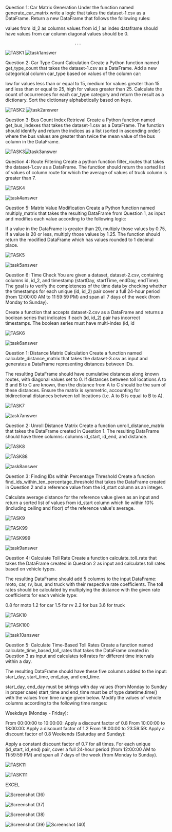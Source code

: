 Question 1: Car Matrix Generation
Under the function named generate_car_matrix write a logic that takes the dataset-1.csv as a DataFrame. Return a new DataFrame that follows the following rules:

values from id_2 as columns
values from id_1 as index
dataframe should have values from car column
diagonal values should be 0.


                                  ...                                 
![TASK1](https://github.com/deepaksundaran/mapup-.ai/assets/123062995/c34afa2b-72cb-4067-803e-ad6112cc77d6)
![task1answer](https://github.com/deepaksundaran/mapup-.ai/assets/123062995/ba1757e6-b9de-4709-84fb-9535a6c4755c)

Question 2: Car Type Count Calculation
Create a Python function named get_type_count that takes the dataset-1.csv as a DataFrame. Add a new categorical column car_type based on values of the column car:

low for values less than or equal to 15,
medium for values greater than 15 and less than or equal to 25,
high for values greater than 25.
Calculate the count of occurrences for each car_type category and return the result as a dictionary. Sort the dictionary alphabetically based on keys.






![TASK2](https://github.com/deepaksundaran/mapup-.ai/assets/123062995/a588f630-4c4f-4d55-95f2-406cd5f6d33c)
![task2answer](https://github.com/deepaksundaran/mapup-.ai/assets/123062995/853b5f88-ea04-40b0-be53-55160f89a86d)

Question 3: Bus Count Index Retrieval
Create a Python function named get_bus_indexes that takes the dataset-1.csv as a DataFrame. The function should identify and return the indices as a list (sorted in ascending order) where the bus values are greater than twice the mean value of the bus column in the DataFrame.




![TASK3](https://github.com/deepaksundaran/mapup-.ai/assets/123062995/19346ddb-8ce4-4a0d-8a9b-a0dc21872870)![task3answer](https://github.com/deepaksundaran/mapup-.ai/assets/123062995/4d688ce9-9965-4bd5-8048-29ba7a047e95)

Question 4: Route Filtering
Create a python function filter_routes that takes the dataset-1.csv as a DataFrame. The function should return the sorted list of values of column route for which the average of values of truck column is greater than 7.





![TASK4](https://github.com/deepaksundaran/mapup-.ai/assets/123062995/2c56e611-8023-4161-98ba-c9c4b6ca6c6f)

![task4answer](https://github.com/deepaksundaran/mapup-.ai/assets/123062995/b1374d0d-2f0c-40d3-ad11-876e23b93b6b)

Question 5: Matrix Value Modification
Create a Python function named multiply_matrix that takes the resulting DataFrame from Question 1, as input and modifies each value according to the following logic:

If a value in the DataFrame is greater than 20, multiply those values by 0.75,
If a value is 20 or less, multiply those values by 1.25.
The function should return the modified DataFrame which has values rounded to 1 decimal place.








![TASK5](https://github.com/deepaksundaran/mapup-.ai/assets/123062995/3378a7d0-0e9b-466b-ba5c-70b756a4a8e0)


![task5answer](https://github.com/deepaksundaran/mapup-.ai/assets/123062995/f614de67-1144-4d27-976b-a0f624214b6c)


Question 6: Time Check
You are given a dataset, dataset-2.csv, containing columns id, id_2, and timestamp (startDay, startTime, endDay, endTime). The goal is to verify the completeness of the time data by checking whether the timestamps for each unique (id, id_2) pair cover a full 24-hour period (from 12:00:00 AM to 11:59:59 PM) and span all 7 days of the week (from Monday to Sunday).

Create a function that accepts dataset-2.csv as a DataFrame and returns a boolean series that indicates if each (id, id_2) pair has incorrect timestamps. The boolean series must have multi-index (id, id






![TASK6](https://github.com/deepaksundaran/mapup-.ai/assets/123062995/47385083-5f14-40f1-9370-9da53157d8d6)


![task6answer](https://github.com/deepaksundaran/mapup-.ai/assets/123062995/68d7b1ee-eb38-4e8d-bc86-968fbc86689c)

Question 1: Distance Matrix Calculation
Create a function named calculate_distance_matrix that takes the dataset-3.csv as input and generates a DataFrame representing distances between IDs.

The resulting DataFrame should have cumulative distances along known routes, with diagonal values set to 0. If distances between toll locations A to B and B to C are known, then the distance from A to C should be the sum of these distances. Ensure the matrix is symmetric, accounting for bidirectional distances between toll locations (i.e. A to B is equal to B to A).



 

![TASK7](https://github.com/deepaksundaran/mapup-.ai/assets/123062995/2085bf24-8279-47cb-a563-5366c9dc2ab2)


![task7answer](https://github.com/deepaksundaran/mapup-.ai/assets/123062995/d883cdbc-3d04-41b0-bf95-edfaff8baa58)


Question 2: Unroll Distance Matrix
Create a function unroll_distance_matrix that takes the DataFrame created in Question 1. The resulting DataFrame should have three columns: columns id_start, id_end, and distance.




![TASK8](https://github.com/deepaksundaran/mapup-.ai/assets/123062995/8791c17f-9be8-419a-9d96-95be7c400933)


![TASK88](https://github.com/deepaksundaran/mapup-.ai/assets/123062995/7506fef2-0758-4800-a094-6c608442cc88)




![task8answer](https://github.com/deepaksundaran/mapup-.ai/assets/123062995/573450ba-769d-4b0f-b2cf-a1202602e469)


Question 3: Finding IDs within Percentage Threshold
Create a function find_ids_within_ten_percentage_threshold that takes the DataFrame created in Question 2 and a reference value from the id_start column as an integer.

Calculate average distance for the reference value given as an input and return a sorted list of values from id_start column which lie within 10% (including ceiling and floor) of the reference value's average.







 



![TASK9](https://github.com/deepaksundaran/mapup-.ai/assets/123062995/3a91886d-2ca1-44e8-8148-e32216059a2f)


![TASK99](https://github.com/deepaksundaran/mapup-.ai/assets/123062995/93adb789-0f62-495f-a3b7-b3264ae9756d)

![TASK999](https://github.com/deepaksundaran/mapup-.ai/assets/123062995/e6065a66-8be9-4b01-80a2-60a0b91c59f1)

![task9answer](https://github.com/deepaksundaran/mapup-.ai/assets/123062995/67f37d52-e2f1-49e3-bc27-a770d3519779)

Question 4: Calculate Toll Rate
Create a function calculate_toll_rate that takes the DataFrame created in Question 2 as input and calculates toll rates based on vehicle types.

The resulting DataFrame should add 5 columns to the input DataFrame: moto, car, rv, bus, and truck with their respective rate coefficients. The toll rates should be calculated by multiplying the distance with the given rate coefficients for each vehicle type:

0.8 for moto
1.2 for car
1.5 for rv
2.2 for bus
3.6 for truck


    







![TASK10](https://github.com/deepaksundaran/mapup-.ai/assets/123062995/2febf532-827f-4a4c-827f-383151780c76)




![TASK100](https://github.com/deepaksundaran/mapup-.ai/assets/123062995/7d53f65c-45b9-4ff8-a893-1adb9eee6108)




![task10answer](https://github.com/deepaksundaran/mapup-.ai/assets/123062995/a8dfdcdf-b17f-4533-83bc-04fc475e1232)

Question 5: Calculate Time-Based Toll Rates
Create a function named calculate_time_based_toll_rates that takes the DataFrame created in Question 3 as input and calculates toll rates for different time intervals within a day.

The resulting DataFrame should have these five columns added to the input: start_day, start_time, end_day, and end_time.

start_day, end_day must be strings with day values (from Monday to Sunday in proper case)
start_time and end_time must be of type datetime.time() with the values from time range given below.
Modify the values of vehicle columns according to the following time ranges:

Weekdays (Monday - Friday):

From 00:00:00 to 10:00:00: Apply a discount factor of 0.8
From 10:00:00 to 18:00:00: Apply a discount factor of 1.2
From 18:00:00 to 23:59:59: Apply a discount factor of 0.8
Weekends (Saturday and Sunday):

Apply a constant discount factor of 0.7 for all times.
For each unique (id_start, id_end) pair, cover a full 24-hour period (from 12:00:00 AM to 11:59:59 PM) and span all 7 days of the week (from Monday to Sunday).


 




![TASK11](https://github.com/deepaksundaran/mapup-.ai/assets/123062995/aee67faa-114f-4249-a976-08ca8200eca0)

    
![TASK111](https://github.com/deepaksundaran/mapup-.ai/assets/123062995/e82c2bd1-e0d5-478f-8fe5-4711702c0aab)


EXCEL 

![Screenshot (36)](https://github.com/deepaksundaran/mapup-.ai/assets/123062995/f14760c2-7a62-469b-899f-ba383092ae58)

![Screenshot (37)](https://github.com/deepaksundaran/mapup-.ai/assets/123062995/797bd70b-0a95-4231-8995-e4d04468217b)

![Screenshot (38)](https://github.com/deepaksundaran/mapup-.ai/assets/123062995/78f132df-86ba-4a45-b796-8ee4910ad3ea)


![Screenshot (39)](https://github.com/deepaksundaran/mapup-.ai/assets/123062995/32475f6b-96eb-49d1-afd7-a2dfa3b0eed5)
![Screenshot (40)](https://github.com/deepaksundaran/mapup-.ai/assets/123062995/3c9382ad-bf39-4f4e-9ce4-01e3e6aa0144)
